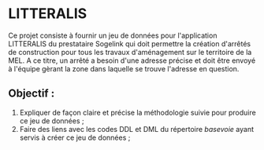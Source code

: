 # LITTERALIS

Ce projet consiste à fournir un jeu de données pour l'application LITTERALIS du prestataire Sogelink qui doit permettre la création d'arrêtés de construction pour tous les travaux d'aménagement sur le territoire de la MEL. A ce titre, un arrêté a besoin d'une adresse précise et doit être envoyé à l'équipe gèrant la zone dans laquelle se trouve l'adresse en question.

## Objectif :
1. Expliquer de façon claire et précise la méthodologie suivie pour produire ce jeu de données ;
2. Faire des liens avec les codes DDL et DML du répertoire *basevoie* ayant servis à créer ce jeu de données ;
